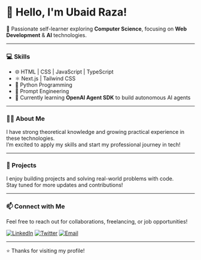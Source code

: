 # 👋 Hello, I'm Ubaid Raza!

🚀 Passionate self-learner exploring **Computer Science**, focusing on **Web Development** & **AI** technologies.

---

### 💻 Skills
- 🌐 HTML | CSS | JavaScript | TypeScript  
- ⚛️ Next.js | Tailwind CSS  
- 🐍 Python Programming  
- 🤖 Prompt Engineering  
- 🤖 Currently learning **OpenAI Agent SDK** to build autonomous AI agents

---

### 👨‍🎓 About Me
I have strong theoretical knowledge and growing practical experience in these technologies.  
I’m excited to apply my skills and start my professional journey in tech!

---

### 📂 Projects
I enjoy building projects and solving real-world problems with code.  
Stay tuned for more updates and contributions!

---

### 📫 Connect with Me
Feel free to reach out for collaborations, freelancing, or job opportunities!  

[![LinkedIn](https://img.shields.io/badge/LinkedIn-0077B5?style=for-the-badge&logo=linkedin&logoColor=white)]([https://www.linkedin.com/in/ubaid-raza/](https://www.linkedin.com/in/ubaid-raza-8764332b9/?trk=contact-info))  
[![Twitter](https://img.shields.io/badge/Twitter-1DA1F2?style=for-the-badge&logo=twitter&logoColor=white)]([https://twitter.com/your_twitter_handle](https://x.com/UbaidRaza8793))  
[![Email](https://img.shields.io/badge/Email-D14836?style=for-the-badge&logo=gmail&logoColor=white)](mailto:sheikhubaidraza786@gmail.com)

---

⭐ Thanks for visiting my profile!
